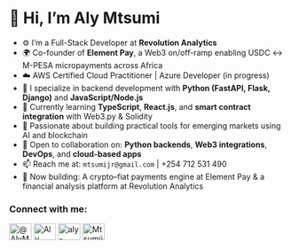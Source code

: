 # 👋 Hi, I’m Aly Mtsumi

- ⚙️ I’m a Full-Stack Developer at **Revolution Analytics**
- 🌍 Co-founder of **Element Pay**, a Web3 on/off-ramp enabling USDC ↔ M-PESA micropayments across Africa
- ☁️ AWS Certified Cloud Practitioner | Azure Developer (in progress)
- 🔧 I specialize in backend development with **Python (FastAPI, Flask, Django)** and **JavaScript/Node.js**
- 🌱 Currently learning **TypeScript**, **React.js**, and **smart contract integration** with Web3.py & Solidity
- 🧠 Passionate about building practical tools for emerging markets using AI and blockchain
- 🤝 Open to collaboration on: **Python backends**, **Web3 integrations**, **DevOps**, and **cloud-based apps**
- 📫 Reach me at: `mtsumijr@gmail.com` | +254 712 531 490
- 🔭 Now building: A crypto–fiat payments engine at Element Pay & a financial analysis platform at Revolution Analytics


<h3 align="left">Connect with me:</h3>
<p align="left">
<a href="https://twitter.com/AlyMtsumi" target="blank"><img align="center" src="https://raw.githubusercontent.com/rahuldkjain/github-profile-readme-generator/master/src/images/icons/Social/twitter.svg" alt="@AlyMtsumi" height="30" width="40" /></a>
<a href="https://www.linkedin.com/in/aly-mtsumi-588627143/" target="blank"><img align="center" src="https://raw.githubusercontent.com/rahuldkjain/github-profile-readme-generator/master/src/images/icons/Social/linked-in-alt.svg" alt="Aly Mtsumi" height="30" width="40" /></a>
<a href="https://stackoverflow.com/users/18689389/aly-mtsumi" target="blank"><img align="center" src="https://raw.githubusercontent.com/rahuldkjain/github-profile-readme-generator/master/src/images/icons/Social/stack-overflow.svg" alt="aly-mtsumi" height="30" width="40" /></a>
<a href="https://www.instagram.com/mtsumijr_/" target="blank"><img align="center" src="https://raw.githubusercontent.com/rahuldkjain/github-profile-readme-generator/master/src/images/icons/Social/instagram.svg" alt="Mtsumijr" height="30" width="40" /></a>
</p>
<!---
Mtsumi/Mtsumi is a ✨ special ✨ repository because its `README.md` (this file) appears on your GitHub profile.
You can click the Preview link to take a look at your changes.
--->
